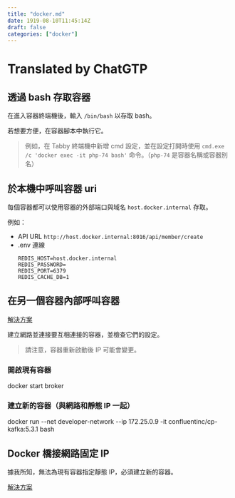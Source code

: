 ```yaml
---
title: "docker.md"
date: 1919-08-10T11:45:14Z
draft: false
categories: ["docker"]
---
```




# Translated by ChatGTP

## 透過 bash 存取容器

在進入容器終端機後，輸入 `/bin/bash` 以存取 bash。

若想要方便，在容器腳本中執行它。

> 例如，在 Tabby 終端機中新增 cmd 設定，並在設定打開時使用 `cmd.exe /c 'docker exec -it php-74 bash'` 命令。（`php-74` 是容器名稱或容器別名）

## 於本機中呼叫容器 uri

每個容器都可以使用容器的外部端口與域名 `host.docker.internal` 存取。

例如：

* API URL `http://host.docker.internal:8016/api/member/create`
* .env 連線
    ```
    REDIS_HOST=host.docker.internal
    REDIS_PASSWORD=
    REDIS_PORT=6379
    REDIS_CACHE_DB=1
    ```

## 在另一個容器內部呼叫容器

[解決方案](https://stackoverflow.com/questions/42385977/accessing-a-docker-container-from-another-container)

建立網路並連接要互相連接的容器，並檢查它們的設定。

> 請注意，容器重新啟動後 IP 可能會變更。

### 開啟現有容器

docker start broker

### 建立新的容器（與網路和靜態 IP 一起）

docker run --net developer-network --ip 172.25.0.9 -it confluentinc/cp-kafka:5.3.1 bash

## Docker 橋接網路固定 IP

據我所知，無法為現有容器指定靜態 IP，必須建立新的容器。

[解決方案](https://stackoverflow.com/questions/27937185/assign-static-ip-to-docker-container)